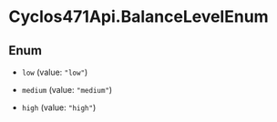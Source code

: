 # Cyclos471Api.BalanceLevelEnum

## Enum


* `low` (value: `"low"`)

* `medium` (value: `"medium"`)

* `high` (value: `"high"`)


